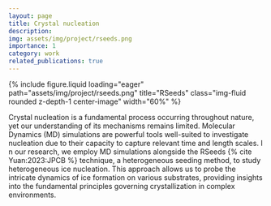 ```yaml
---
layout: page
title: Crystal nucleation
description:
img: assets/img/project/rseeds.png
importance: 1
category: work
related_publications: true
---
```


{% include figure.liquid loading="eager" path="assets/img/project/rseeds.png" title="RSeeds" class="img-fluid rounded z-depth-1 center-image" width="60%" %}

Crystal nucleation is a fundamental process occurring throughout nature, yet our understanding of its mechanisms remains limited.
Molecular Dynamics (MD) simulations are powerful tools well-suited to investigate nucleation due to their capacity to capture relevant time and length scales. I
n our research, we employ MD simulations alongside the RSeeds {% cite Yuan:2023:JPCB %} technique, a heterogeneous seeding method, to study heterogeneous ice nucleation.
This approach allows us to probe the intricate dynamics of ice formation on various substrates, providing insights into the fundamental principles governing crystallization in complex environments.
